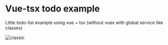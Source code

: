 # Vue-tsx todo example

Little todo-list example using vue + tsx (without vuex with global service like classes)

![classic](https://cs4.pikabu.ru/images/big_size_comm/2016-05_1/1462469160122756271.png)

